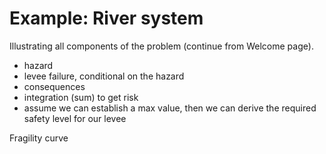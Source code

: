 # Example: River system

Illustrating all components of the problem (continue from Welcome page).

- hazard
- levee failure, conditional on the hazard
- consequences
- integration (sum) to get risk
- assume we can establish a max value, then we can derive the required safety level for our levee

Fragility curve